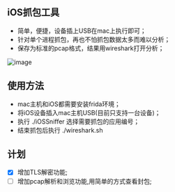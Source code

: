 ## iOS抓包工具
* 简单，便捷，设备插上USB在mac上执行即可；
* 针对单个进程抓包，再也不怕抓包数据太多而难以分析；
* 保存为标准的pcap格式，结果用wireshark打开分析；

![image](iOSSniffer.gif)

## 使用方法
* mac主机和iOS都需要安装frida环境；
* 将iOS设备插入mac主机USB(目前只支持一台设备)；
* 执行 ./iOSSniffer 选择需要抓包的应用编号；
* 结束抓包后执行 ./wireshark.sh

## 计划
- [x] 增加TLS解密功能;
- [ ] 增加pcap解析和浏览功能,用简单的方式查看封包;